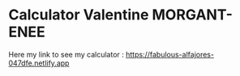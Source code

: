 # Calculator Valentine MORGANT-ENEE

Here my link to see my calculator : https://fabulous-alfajores-047dfe.netlify.app
